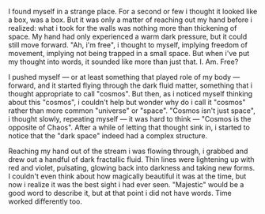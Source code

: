 I found myself in a strange place. For a second or few i thought it looked like
a box, was a box. But it was only a matter of reaching out my hand before i
realized: what i took for the walls was nothing more than thickening of
space. My hand had only experienced a warm dark pressure, but it could still
move forward. "Ah, i'm free", i thought to myself, implying freedom of movement,
implying not being trapped in a small space. But when i've put my thought into
words, it sounded like more than just that. I. Am. Free?

I pushed myself — or at least something that played role of my body — forward,
and it started flying through the dark fluid matter, something that i thought
appropriate to call "cosmos". But then, as i noticed myself thinking about this
"cosmos", i couldn't help but wonder why do i call it "cosmos" rather than more
common "universe" or "space". "Cosmos isn't just space", i thought slowly,
repeating myself — it was hard to think — "Cosmos is the opposite of
Chaos". After a while of letting that thought sink in, i started to notice that
the "dark space" indeed had a complex structure.

Reaching my hand out of the stream i was flowing through, i grabbed and drew out
a handful of dark fractallic fluid. Thin lines were lightening up with red and
violet, pulsating, glowing back into darkness and taking new forms. I couldn't
even think about how magically beautiful it was at the time, but now i realize
it was the best sight i had ever seen. "Majestic" would be a good word to
describe it, but at that point i did not have words. Time worked differently
too.
